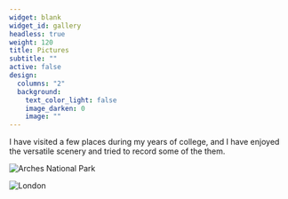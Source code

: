 ```yaml
---
widget: blank
widget_id: gallery
headless: true
weight: 120
title: Pictures
subtitle: ""
active: false
design:
  columns: "2"
  background:
    text_color_light: false
    image_darken: 0
    image: ""
---
```

I have visited a few places during my years of college, and I have enjoyed the versatile scenery and tried to record some of the them.

![](arches.jpg "Arches National Park")

![](london.jpg "London")
